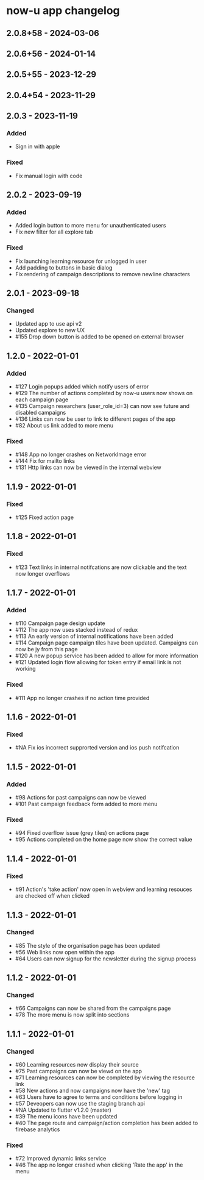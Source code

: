 # now-u app changelog
## 2.0.8+58 - 2024-03-06
## 2.0.6+56 - 2024-01-14
## 2.0.5+55 - 2023-12-29
## 2.0.4+54 - 2023-11-29
## 2.0.3 - 2023-11-19
### Added
- Sign in with apple

### Fixed
- Fix manual login with code

## 2.0.2 - 2023-09-19
### Added
- Added login button to more menu for unauthenticated users
- Fix new filter for all explore tab

### Fixed
- Fix launching learning resource for unlogged in user
- Add padding to buttons in basic dialog
- Fix rendering of campaign descriptions to remove newline characters

## 2.0.1 - 2023-09-18
### Changed
- Updated app to use api v2
- Updated explore to new UX
- \#155 Drop down button is added to be opened on external browser

## 1.2.0 - 2022-01-01
### Added
- \#127 Login popups added which notify users of error
- \#129 The number of actions completed by now-u users now shows on each campaign page
- \#135 Campaign researchers (user\_role\_id=3) can now see future and disabled campaigns
- \#136 Links can now be user to link to different pages of the app
- \#82 About us link added to more menu

### Fixed
- \#148 App no longer crashes on NetworkImage error
- \#144 Fix for mailto links
- \#131 Http links can now be viewed in the internal webview

## 1.1.9 - 2022-01-01
### Fixed
- \#125 Fixed action page

## 1.1.8 - 2022-01-01
### Fixed
- \#123 Text links in internal notifcations are now clickable and the text now longer overflows

## 1.1.7 - 2022-01-01
### Added
- \#110 Campaign page design update
- \#112 The app now uses stacked instead of redux
- \#113 An early version of internal notifications have been added
- \#114 Campaign page campaign tiles have been updated. Campaigns can now be jy from this page
- \#120 A new popup service has been added to allow for more information
- \#121 Updated login flow allowing for token entry if email link is not working

### Fixed
- \#111 App no longer crashes if no action time provided

## 1.1.6 - 2022-01-01
### Fixed
- \#NA Fix ios incorrect supprorted version and ios push notifcation

## 1.1.5 - 2022-01-01
### Added
- \#98 Actions for past campaigns can now be viewed
- \#101 Past campaign feedback form added to more menu

### Fixed
- \#94 Fixed overflow issue (grey tiles) on actions page
- \#95 Actions completed on the home page now show the correct value

## 1.1.4 - 2022-01-01
### Fixed
- \#91 Action's 'take action' now open in webview and learning resouces are checked off when clicked

## 1.1.3 - 2022-01-01
### Changed
- \#85 The style of the organisation page has been updated
- \#56 Web links now open within the app
- \#64 Users can now signup for the newsletter during the signup process

## 1.1.2 - 2022-01-01
### Changed
- \#66 Campaigns can now be shared from the campaigns page
- \#78 The more menu is now split into sections

## 1.1.1 - 2022-01-01
### Changed
- \#60 Learning resources now display their source
- \#75 Past campaigns can now be viewd on the app
- \#71 Learning resources can now be completed by viewing the resource link
- \#58 New actions and now campaigns now have the 'new' tag
- \#63 Users have to agree to terms and conditions before logging in
- \#57 Deveopers can now use the staging branch api
- \#NA Updated to flutter v1.2.0 (master)
- \#39 The menu icons have been updated
- \#40 The page route and campaign/action completion has been added to firebase analytics

### Fixed
- \#72 Improved dynamic links service
- \#46 The app no longer crashed when clicking 'Rate the app' in the menu
